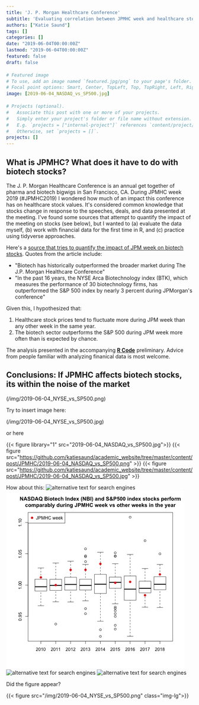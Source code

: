```yaml
---
title: 'J. P. Morgan Healthcare Conference'
subtitle: 'Evaluating correlation between JPMHC week and healthcare stock prices'
authors: ["Katie Saund"]
tags: []
categories: []
date: "2019-06-04T00:00:00Z"
lastmod: "2019-06-04T00:00:00Z"
featured: false
draft: false

# Featured image
# To use, add an image named `featured.jpg/png` to your page's folder.
# Focal point options: Smart, Center, TopLeft, Top, TopRight, Left, Right, BottomLeft, Bottom, BottomRight
image: [2019-06-04_NASDAQ_vs_SP500.jpg]

# Projects (optional).
#   Associate this post with one or more of your projects.
#   Simply enter your project's folder or file name without extension.
#   E.g. `projects = ["internal-project"]` references `content/project/deep-learning/index.md`.
#   Otherwise, set `projects = []`.
projects: []
---
```

## What is JPMHC? What does it have to do with biotech stocks?  

The J. P. Morgan Healthcare Conference is an annual get together of pharma and biotech bigwigs in San Francisco, CA. During JPMHC week 2019 (#JPMHC2019) I wondered how much of an impact this conference has on healthcare stock values. It's considered common knowledge that stocks change in response to the speeches, deals, and data presented at the meeting. I've found some sources that attempt to quantify the impact of the meeting on stocks (see below), but I wanted to (a) evaluate the data myself, (b) work with financial data for the first time in R, and (c) practice using tidyverse approaches.

Here's a [source that tries to quantify the impact of JPM week on biotech stocks](https://www.cnbc.com/2017/01/04/betting-on-biotech-during-jpmorgans-big-health-care-conference-pays-off-history-shows.html). Quotes from the article include: 

* "Biotech has historically outperformed the broader market during The J.P. Morgan Healthcare Conference"
* "In the past 16 years, the NYSE Arca Biotechnology index (BTK), which measures the performance of 30 biotechnology firms, has outperformed the S&P 500 index by nearly 3 percent during JPMorgan's conference"

Given this, I hypothesized that:

1. Healthcare stock prices tend to fluctuate more during JPM week than any other week in the same year.
2. The biotech sector outperforms the S&P 500 during JPM week more often than is expected by chance.

The analysis presented in the accompanying [**R Code**](https://github.com/katiesaund/JPM_Healthcare_2019/blob/master/2019-05-27_JPM_week.Rmd) preliminary. Advice from people familiar with analyzing finanical data is most welcome.

## Conclusions: If JPMHC affects biotech stocks, its within the noise of the market

(/img/2019-06-04_NYSE_vs_SP500.png)

Try to insert image here: 

(/img/2019-06-04_NYSE_vs_SP500.jpg)

or here

{{< figure library="1" src="2019-06-04_NASDAQ_vs_SP500.jpg">}}
{{< figure src="https://github.com/katiesaund/academic_website/tree/master/content/post/JPMHC/2019-06-04_NASDAQ_vs_SP500.png" >}}
{{< figure src="https://github.com/katiesaund/academic_website/tree/master/content/post/JPMHC/2019-06-04_NASDAQ_vs_SP500.jpg" >}}

How about this: 
![alternative text for search engines](/2019-06-04_NASDAQ_vs_SP500.jpg)
![alternative text for search engines](/content/post/JPMHC/2019-06-04_NASDAQ_vs_SP500.jpg)
![alternative text for search engines](/master/static/img/2019-06-04_NASDAQ_vs_SP500.jpg)
![alternative text for search engines](https://github.com/katiesaund/academic_website/tree/master/content/post/JPMHC/2019-06-04_NASDAQ_vs_SP500.jpg)

Did the figure appear?


{{< figure src="/img/2019-06-04_NYSE_vs_SP500.png" class="img-lg">}}
